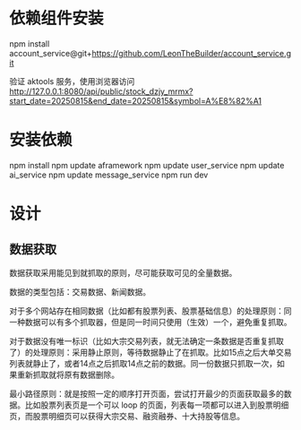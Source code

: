 # 依赖组件安装

npm install account_service@git+https://github.com/LeonTheBuilder/account_service.git

验证 aktools 服务，使用浏览器访问
http://127.0.0.1:8080/api/public/stock_dzjy_mrmx?start_date=20250815&end_date=20250815&symbol=A%E8%82%A1

# 安装依赖

npm install
npm update aframework
npm update user_service
npm update ai_service
npm update message_service
npm run dev

# 设计

## 数据获取

数据获取采用能见到就抓取的原则，尽可能获取可见的全量数据。

数据的类型包括：交易数据、新闻数据。

对于多个网站存在相同数据（比如都有股票列表、股票基础信息）的处理原则：同一种数据可以有多个抓取器，但是同一时间只使用（生效）一个，避免重复抓取。

对于数据没有唯一标识（比如大宗交易列表，就无法确定一条数据是否重复抓取了）的处理原则：采用静止原则，等待数据静止了在抓取。比如15点之后大单交易列表就静止了，或者14点之后抓取14点之前的数据。同一份数据只抓取一次，如果重新抓取就将原有数据删除。

最小路径原则：就是按照一定的顺序打开页面，尝试打开最少的页面获取最多的数据。比如股票列表页是一个可以 loop
的页面，列表每一项都可以进入到股票明细页，而股票明细页可以获得大宗交易、融资融券、十大持股等信息。


